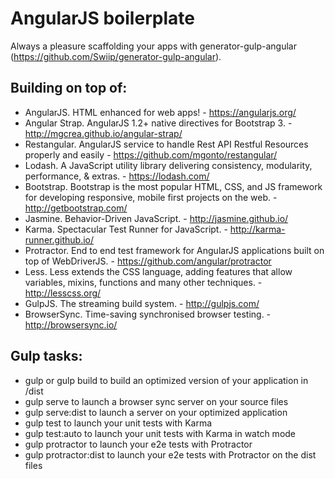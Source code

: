 AngularJS boilerplate
========================

Always a pleasure scaffolding your apps with generator-gulp-angular (https://github.com/Swiip/generator-gulp-angular).


## Building on top of:

* AngularJS. HTML enhanced for web apps! - https://angularjs.org/
* Angular Strap. AngularJS 1.2+ native directives for Bootstrap 3. - http://mgcrea.github.io/angular-strap/
* Restangular. AngularJS service to handle Rest API Restful Resources properly and easily - https://github.com/mgonto/restangular/
* Lodash. A JavaScript utility library delivering consistency, modularity, performance, & extras. - https://lodash.com/
* Bootstrap. Bootstrap is the most popular HTML, CSS, and JS framework for developing responsive, mobile first projects on the web. - http://getbootstrap.com/
* Jasmine. Behavior-Driven JavaScript. - http://jasmine.github.io/
* Karma. Spectacular Test Runner for JavaScript. - http://karma-runner.github.io/
* Protractor. End to end test framework for AngularJS applications built on top of WebDriverJS. - https://github.com/angular/protractor
* Less. Less extends the CSS language, adding features that allow variables, mixins, functions and many other techniques. - http://lesscss.org/
* GulpJS. The streaming build system. - http://gulpjs.com/
* BrowserSync. Time-saving synchronised browser testing. - http://browsersync.io/


## Gulp tasks:

* gulp or gulp build to build an optimized version of your application in /dist
* gulp serve to launch a browser sync server on your source files
* gulp serve:dist to launch a server on your optimized application
* gulp test to launch your unit tests with Karma
* gulp test:auto to launch your unit tests with Karma in watch mode
* gulp protractor to launch your e2e tests with Protractor
* gulp protractor:dist to launch your e2e tests with Protractor on the dist files
